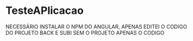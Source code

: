# TesteAPlicacao

NECESSÁRIO INSTALAR O NPM DO ANGULAR, APENAS EDITEI O CODIGO DO PROJETO BACK E SUBI SEM O PROJETO APENAS O CODIGO
